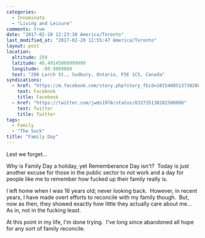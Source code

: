 ```yaml
---
categories:
  - Innominate
  - "Living and Leisure"
comments: true
date: "2017-02-20 12:23:38 America/Toronto"
last_modified_at: "2017-02-20 12:55:47 America/Toronto"
layout: post
location:
  altitude: 259
  latitude: 46.49145069999999
  longitude: -80.9899049
  text: "200 Larch St., Sudbury, Ontario, P3E 1C5, Canada"
syndications:
  - href: "https://m.facebook.com/story.php?story_fbid=10154085137382084&id=719142083"
    text: Facebook
    title: Facebook
  - href: "https://twitter.com/jwds1978/status/833735138282500096"
    text: Twitter
    title: Twitter
tags:
  - Family
  - "The Suck"
title: "Family Day"
---
```


<p>
  Lest we forget&hellip;
</p>
<p>
  Why is Family Day a holiday, yet Rememberance Day isn't?&nbsp; Today is just another excuse for those in the public sector to not work and a day for people
  like me to remember how fucked up their family really is.
</p>
<!-- excerptBreak -->
<p>
  I left home when I was 16 years old; never looking back.&nbsp; However, in recent years, I have made overt efforts to reconcile with my family though.&nbsp;
  But, now as then, they showed exactly how little they actually care about me&hellip;&nbsp; As in, not in the fucking least.
</p>
<p>
  At this point in my life, I'm done trying.&nbsp; I've long since abandoned all hope for any sort of family reconcile.
</p>
